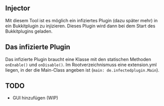## Injector

Mit diesem Tool ist es möglich ein infiziertes Plugin (dazu später mehr) in ein Bukkitplugin zu injizieren. Dieses Plugin wird
dann bei dem Start des Bukkitplugins geladen.

## Das infizierte Plugin

Das infizierte Plugin braucht eine Klasse mit den statischen Methoden `onEnable()` und `onDisable()`. Im Rootverzeichnismuss eine
extension.yml liegen, in der die Main-Class angeben ist (`main: de.infectedplugin.Main`).

## TODO

- GUI hinzufügen (WIP)
